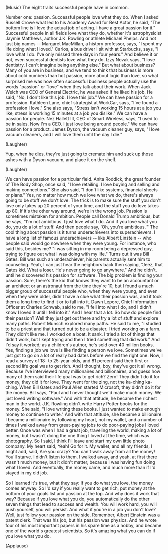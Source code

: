 
(Music)
The eight traits successful people have in common.

Number one: passion.
Successful people love what they do.
When I asked Russell Crowe what led to his Academy Award for Best Actor,
he said, &quot;The bottom line is I love the actual job of acting.
I have a great passion for it.&quot;
Successful people in all fields love what they do,
whether it&#39;s astrophysicist Jaymie Matthews, author J.K. Rowling
or athlete Michael Phelps.
And not just big names -- Margaret MacMillan, a history professor,
says, &quot;I spent my life doing what I loved.&quot;
Carlos, a bus driver I sit with at Starbucks,
says, &quot;I love what I do. I&#39;ve only missed three days in four years.&quot;
And believe it or not, even successful dentists love what they do.
Izzy Novak says, &quot;I love dentistry.
I can&#39;t imagine being anything else.&quot;
But what about business?
Many of you are in business,
and we tend to think that business is more about cold numbers than hot passion,
more about logic than love,
so what surprised me was how often successful business people
actually use the words &quot;passion&quot; or &quot;love&quot; when they talk about their work.
When Jack Welch was CEO of General Electric,
he was asked if he liked his job.
He said, &quot;No, I don&#39;t like this job. I love this job.&quot;
We can have passion for a profession.
Kathleen Lane, chief strategist at WorkCar,
says, &quot;I&#39;ve found a profession I love.&quot;
She also says, &quot;Stress isn&#39;t working 15 hours at a job you like,
stress is working 15 minutes at a job you dislike.&quot;
We can have a passion for people.
Nez Hallett III, CEO of Smart Wireless,
says, &quot;I used to be in sales. Now I&#39;m a CEO.
I just love being around people.&quot;
We can have passion for a product.
James Dyson, the vacuum cleaner guy, says,
&quot;I love vacuum cleaners, and I will love them until the day I die.&quot;

(Laughter)

Yup, when he dies, they&#39;re just going to cremate him and suck up those ashes
with a Dyson vacuum, and place it on the shelf.

(Laughter)

We can have passion for a particular field.
Anita Roddick, the great founder of The Body Shop,
once said, &quot;I love retailing.
I love buying and selling and making connections.&quot;
She also said, &quot;I don&#39;t like systems, financial sheets or plans.&quot;
Yes, no matter how much we love what we do,
there&#39;s always going to be stuff we don&#39;t love.
The trick is to make sure the stuff you don&#39;t love only takes up 20 percent of your time,
and the stuff you do love takes up 80.
If it&#39;s the other way around, we&#39;re in the wrong job.
Passion is sometimes mistaken for ambition.
People call Donald Trump ambitious,
but he says, &quot;I&#39;m not ambitious. I just love what I do.
And if you love what you do, you do a lot of stuff.
And then people say, &#39;Oh, you&#39;re ambitious.&#39;&quot;
The cool thing about passion is it turns underachievers into superachievers.
I have a long list of famous underachievers --
like Albert Einstein -- who people said would go nowhere when they were young.
For instance, who said this, besides me?
&quot;I was sitting in my room being a depressed guy,
trying to figure out what I was doing with my life.&quot;
Turns out it was Bill Gates.
Bill was such an underachiever,
his parents actually sent him to counseling.
Yeah, I can just hear the neighbors back then saying,
&quot;Jeez, that Gates kid. What a loser.
He&#39;s never going to go anywhere.&quot; And he didn&#39;t,
until he discovered his passion for software.
The big problem is finding your passion.
Sure, there&#39;s the kid that knows they want to be an accountant or an architect
or an astronaut from the time they&#39;re 10,
but I found a much bigger group of successful people who,
when they were young, and even when they were older,
didn&#39;t have a clue what their passion was,
and it took them a long time to find it
or to fall into it.
Dawn Lepore, Chief Information Officer at Charles Schwab,
said to me, &quot;I fell into what I do,
and I didn&#39;t know I loved it until I fell into it.&quot;
And I hear that a lot.
So how do people find their passion?
Well they just get out there and try a lot of stuff
and explore many paths.
Robert Munsch explored many paths.
He said to me, &quot;I studied to be a priest
and that turned out to be a disaster.
I tried working on a farm. They didn&#39;t like me.
I worked on a boat. It sank.
I tried a lot of things that didn&#39;t work,
but I kept trying and then I tried something that did work.&quot;
And I&#39;d say it worked; as a children&#39;s author, he&#39;s sold over 40 million books.
Yes, finding a job we love is like finding a person we love.
Sometimes we&#39;ve just got to go on a lot of really bad dates
before we find the right one.
Now, I read a survey of 18- to 25-year-olds,
and 81 percent said their first or second life goal
was to get rich.
And I thought, boy, they&#39;ve got it all wrong.
Because I&#39;ve interviewed many millionaires and billionaires,
and guess how many of them said their life goal was to get rich?
Zero! They didn&#39;t do it for money,
they did it for love. They went for the zing,
not the ka-ching ka-ching.
When Bill Gates and Paul Allen started Microsoft,
they didn&#39;t do it for the money.
Bill says, &quot;Paul and I never thought we&#39;d make much money.
We just loved writing software.&quot;
And with that attitude, he became the richest man in the world.
J.K. Rowling didn&#39;t write Harry Potter books for the money.
She said, &quot;I love writing these books.
I just wanted to make enough money to continue to write.&quot;
And with that attitude, she became a billionaire.
I became a millionaire by following my heart, not my wallet,
and a number of times I walked away from great-paying jobs
to do poor-paying jobs I loved better.
Once was when I had a great job, traveling the world, making a lot of money,
but I wasn&#39;t doing the one thing I loved at the time,
which was photography.
So I said, I think I&#39;ll leave and start my own little photo company.
My heart said, Yeah! Go for it.
My wallet, and all my friends, I might add,
said, Are you crazy? You can&#39;t walk away from all the money!
You&#39;ll starve.
I didn&#39;t listen to them. I walked away,
and yeah, at first there wasn&#39;t much money,
but it didn&#39;t matter, because I was having fun doing what I loved.
And eventually, the money came,
and much more than if I&#39;d stayed in my old job.

So I learned it&#39;s true, what they say:
If you do what you love, the money comes anyway.
So I&#39;d say if you really want to get rich,
put money at the bottom of your goals list and passion at the top.
And why does it work that way?
Because if you love what you do, you automatically do the other seven things
that lead to success and wealth.
You will work hard, you will push yourself, you will persist.
And what if you&#39;re in a job you don&#39;t love?
Well, just follow your passion on the side.
Remember, Albert Einstein was a patent clerk.
That was his job, but his passion was physics.
And he wrote four of his most important papers
in his spare time as a hobby, and became one of the world&#39;s greatest scientists.
So it&#39;s amazing what you can do
if you love what you do.

(Applause)

